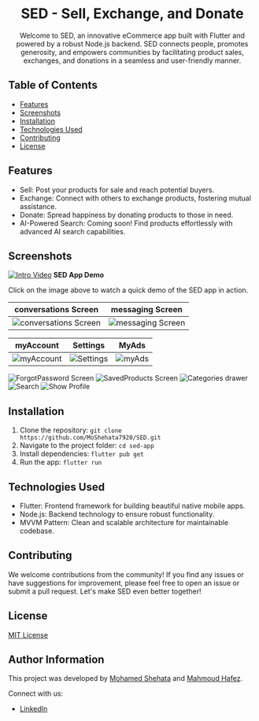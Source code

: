 <!-- Project Title -->
<h1 align="center">SED - Sell, Exchange, and Donate</h1>

<!-- Project Description -->
<p align="center">
  Welcome to SED, an innovative eCommerce app built with Flutter and powered by a robust Node.js backend. SED connects people, promotes generosity, and empowers communities by facilitating product sales, exchanges, and donations in a seamless and user-friendly manner.
</p>

<!-- Table of Contents -->
## Table of Contents

- [Features](#features)
- [Screenshots](#screenshots)
- [Installation](#installation)
- [Technologies Used](#technologies-used)
- [Contributing](#contributing)
- [License](#license)

<!-- Features -->
## Features

- Sell: Post your products for sale and reach potential buyers.
- Exchange: Connect with others to exchange products, fostering mutual assistance.
- Donate: Spread happiness by donating products to those in need.
- AI-Powered Search: Coming soon! Find products effortlessly with advanced AI search capabilities.

<!-- Screenshots -->
## Screenshots
[![Intro Video](mobile/videos/intro_thumbnail.jpg)](https://github.com/MoShehata7920/SED/mobile/videos/intro.mp4)
**SED App Demo**

Click on the image above to watch a quick demo of the SED app in action.


| conversations Screen | messaging Screen |
| :------: | :----------: |
| ![conversations Screen](screenshots\conversations_screen.png) | ![messaging Screen](mobile\screenshots\chatting_screen.png) |

| myAccount | Settings | MyAds |
| :------: | :----------: | :----------: |
| ![myAccount](mobile\screenshots\my_account.png) | ![Settings](mobile\screenshots\settings.png) | ![myAds](mobile\screenshots\my_ads.png) |

![ForgotPassword Screen](mobile\screenshots\forgot_password.png)
![SavedProducts Screen](mobile\screenshots\saved_products.png)
![Categories drawer](mobile\screenshots\categories_drawer.png)
![Search](mobile\screenshots\search.png)
![Show Profile](mobile\screenshots\show_profile.png)

<!-- Add screenshots or demo GIFs here -->

<!-- Installation -->
## Installation

1. Clone the repository: `git clone https://github.com/MoShehata7920/SED.git`
2. Navigate to the project folder: `cd sed-app`
3. Install dependencies: `flutter pub get`
4. Run the app: `flutter run`

<!-- Technologies Used -->
## Technologies Used

- Flutter: Frontend framework for building beautiful native mobile apps.
- Node.js: Backend technology to ensure robust functionality.
- MVVM Pattern: Clean and scalable architecture for maintainable codebase.

<!-- Contributing -->
## Contributing

We welcome contributions from the community! If you find any issues or have suggestions for improvement, please feel free to open an issue or submit a pull request. Let's make SED even better together!

<!-- License -->
## License

[MIT License](LICENSE)

<!-- Author Information -->
## Author Information

This project was developed by [Mohamed Shehata](https://github.com/MoShehata7920) and [Mahmoud Hafez](https://github.com/Bimbum1337).

Connect with us:
- [LinkedIn](https://www.linkedin.com/in/mohamed-shehata-b9aa86233)

